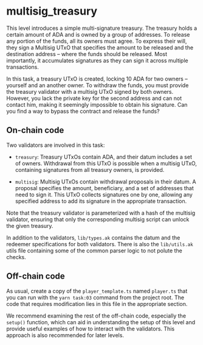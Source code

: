 # multisig_treasury

This level introduces a simple multi-signature treasury. The treasury holds a certain amount of ADA
and is owned by a group of addresses. To release any portion of the funds, all its owners must
agree. To express their will, they sign a Multisig UTxO that specifies the amount to be released and
the destination address – where the funds should be released. Most importantly, it accumulates
signatures as they can sign it across multiple transactions.

In this task, a treasury UTxO is created, locking 10 ADA for two owners – yourself and an another
owner. To withdraw the funds, you must provide the treasury validator with a multisig UTxO signed by
both owners. However, you lack the private key for the second address and can not contact him,
making it seemingly impossible to obtain his signature. Can you find a way to bypass the contract
and release the funds?

## On-chain code

Two validators are involved in this task:

- `treasury`: Treasury UTxOs contain ADA, and their datum includes a set of owners. Withdrawal from
  this UTxO is possible when a multisig UTxO, containing signatures from all treasury owners, is
  provided.

- `multisig`: Multisig UTxOs contain withdrawal proposals in their datum. A proposal specifies the
  amount, beneficiary, and a set of addresses that need to sign it. This UTxO collects signatures
  one by one, allowing any specified address to add its signature in the appropriate transaction.

Note that the treasury validator is parameterized with a hash of the multisig validator, ensuring
that only the corresponding multisig script can unlock the given treasury.

In addition to the validators, `lib/types.ak` contains the datum and the redeemer specifications for
both validators. There is also the `lib/utils.ak` utils file containing some of the common parser
logic to not polute the checks.

## Off-chain code

As usual, create a copy of the `player_template.ts` named `player.ts` that you can run with the
`yarn task:03` command from the project root. The code that requires modification lies in this file
in the appropriate section.

We recommend examining the rest of the off-chain code, especially the `setup()` function, which can
aid in understanding the setup of this level and provide useful examples of how to interact with the
validators. This approach is also recommended for later levels.

